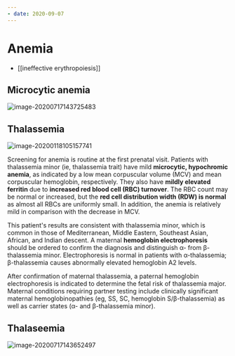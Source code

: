 ```yaml
---
- date: 2020-09-07
---
```


# Anemia

- [[ineffective erythropoiesis]]

## Microcytic anemia

<!-- microcytic anemia types, dx differences --> 

![image-20200717143725483](https://photos.thisispiggy.com/file/wikiFiles/image-20200717143725483.png)

## Thalassemia

<!-- thalassemia rdw, iron studies -->

![image-20200118105157741](https://photos.thisispiggy.com/file/wikiFiles/image-20200118105157741.png)

Screening for anemia is routine at the first prenatal visit. Patients with thalassemia minor (ie, thalassemia trait) have mild **microcytic, hypochromic anemia**, as indicated by a low mean corpuscular volume (MCV) and mean corpuscular hemoglobin, respectively. They also have **mildly elevated ferritin** due to **increased red blood cell (RBC) turnover**. The RBC count may be normal or increased, but the **red cell distribution width (RDW) is normal** as almost all RBCs are uniformly small. In addition, the anemia is relatively mild in comparison with the decrease in MCV.

This patient's results are consistent with thalassemia minor, which is  common in those of Mediterranean, Middle Eastern, Southeast Asian,  African, and Indian descent. A maternal **hemoglobin electrophoresis** should be ordered to confirm the diagnosis and distinguish α- from  β-thalassemia minor. Electrophoresis is normal in patients with  α-thalassemia; β-thalassemia causes abnormally elevated hemoglobin A2  levels.

After confirmation of maternal  thalassemia, a paternal hemoglobin electrophoresis is indicated to  determine the fetal risk of thalassemia major. Maternal conditions  requiring partner testing include clinically significant maternal  hemoglobinopathies (eg, SS, SC, hemoglobin S/β-thalassemia) as well as  carrier states (α- and β-thalassemia minor).

## Thalaseemia

<!-- thalassemias disorder, types, Hgb --> 

![image-20200717143652497](https://photos.thisispiggy.com/file/wikiFiles/image-20200717143652497.png)
